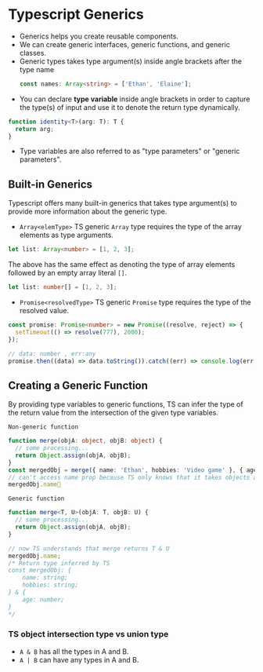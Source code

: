 # Typescript Generics

- Generics helps you create reusable components.
- We can create generic interfaces, generic functions, and generic classes.
- Generic types takes type argument(s) inside angle brackets after the type name
  ```ts
  const names: Array<string> = ['Ethan', 'Elaine'];
  ```
- You can declare **type variable** inside angle brackets in order to capture the type(s) of input and use it to denote the return type dynamically.

```ts
function identity<T>(arg: T): T {
  return arg;
}
```

- Type variables are also referred to as "type parameters" or "generic parameters".

## Built-in Generics

Typescript offers many built-in generics that takes type argument(s) to provide more information about the generic type.

- `Array<elemType>`
  TS generic `Array` type requires the type of the array elements as type arguments.

```ts
let list: Array<number> = [1, 2, 3];
```

The above has the same effect as denoting the type of array elements followed by an empty array literal `[]`.

```ts
let list: number[] = [1, 2, 3];
```

- `Promise<resolvedType>`
  TS generic `Promise` type requires the type of the resolved value.

```ts
const promise: Promise<number> = new Promise((resolve, reject) => {
  setTimeout(() => resolve(777), 2000);
});

// data: number , err:any
promise.then((data) => data.toString()).catch((err) => console.log(err.length));
```

## Creating a Generic Function

By providing type variables to generic functions, TS can infer the type of the return value from the intersection of the given type variables.

`Non-generic function`

```ts
function merge(objA: object, objB: object) {
  // some processing...
  return Object.assign(objA, objB);
}
const mergedObj = merge({ name: 'Ethan', hobbies: 'Video game' }, { age: 6 });
// can't access name prop because TS only knows that it takes objects and returns object.
mergedObj.name🚨
```

`Generic function`

```ts
function merge<T, U>(objA: T, objB: U) {
  // some processing...
  return Object.assign(objA, objB);
}

// now TS understands that merge returns T & U
mergedObj.name;
/* Return type inferred by TS
const mergedObj: {
    name: string;
    hobbies: string;
} & {
    age: number;
}
*/
```

### TS object intersection type vs union type

- `A & B` has all the types in A and B.
- `A | B` can have any types in A and B.
